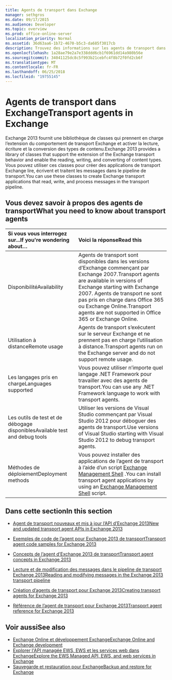 ```yaml
---
title: Agents de transport dans Exchange
manager: sethgros
ms.date: 09/17/2015
ms.audience: Developer
ms.topic: overview
ms.prod: office-online-server
localization_priority: Normal
ms.assetid: 36d63aa6-1b72-4670-b5c3-da685f3017cb
description: Trouvez des informations sur les agents de transport dans Exchange 2013.
ms.openlocfilehash: 1a28ae79e2a7e338ddd6cb1f6961dd14a980b56e
ms.sourcegitcommit: 34041125dc8c5f993b21cebfc4f8b72f0fd2cb6f
ms.translationtype: MT
ms.contentlocale: fr-FR
ms.lasthandoff: 06/25/2018
ms.locfileid: "19755145"
---
```

# <a name="transport-agents-in-exchange"></a><span data-ttu-id="5e443-103">Agents de transport dans Exchange</span><span class="sxs-lookup"><span data-stu-id="5e443-103">Transport agents in Exchange</span></span>
  
<span data-ttu-id="5e443-104">Exchange 2013 fournit une bibliothèque de classes qui prennent en charge l’extension du comportement de transport Exchange et activer la lecture, écriture et la conversion des types de contenu.</span><span class="sxs-lookup"><span data-stu-id="5e443-104">Exchange 2013 provides a library of classes that support the extension of the Exchange transport behavior and enable the reading, writing, and converting of content types.</span></span> <span data-ttu-id="5e443-105">Vous pouvez utiliser ces classes pour créer des applications de transport Exchange lire, écrivent et traitent les messages dans le pipeline de transport.</span><span class="sxs-lookup"><span data-stu-id="5e443-105">You can use these classes to create Exchange transport applications that read, write, and process messages in the transport pipeline.</span></span>
  
## <a name="what-you-need-to-know-about-transport-agents"></a><span data-ttu-id="5e443-106">Vous devez savoir à propos des agents de transport</span><span class="sxs-lookup"><span data-stu-id="5e443-106">What you need to know about transport agents</span></span>

|<span data-ttu-id="5e443-107">Si vous vous interrogez sur...</span><span class="sxs-lookup"><span data-stu-id="5e443-107">If you're wondering about…</span></span>|<span data-ttu-id="5e443-108">Voici la réponse</span><span class="sxs-lookup"><span data-stu-id="5e443-108">Read this</span></span>|
|:-----|:-----|
|<span data-ttu-id="5e443-109">Disponibilité</span><span class="sxs-lookup"><span data-stu-id="5e443-109">Availability</span></span>  <br/> |<span data-ttu-id="5e443-110">Agents de transport sont disponibles dans les versions d’Exchange commençant par Exchange 2007.</span><span class="sxs-lookup"><span data-stu-id="5e443-110">Transport agents are available in versions of Exchange starting with Exchange 2007.</span></span> <span data-ttu-id="5e443-111">Agents de transport ne sont pas pris en charge dans Office 365 ou Exchange Online.</span><span class="sxs-lookup"><span data-stu-id="5e443-111">Transport agents are not supported in Office 365 or Exchange Online.</span></span>  <br/> |
|<span data-ttu-id="5e443-112">Utilisation à distance</span><span class="sxs-lookup"><span data-stu-id="5e443-112">Remote usage</span></span>  <br/> |<span data-ttu-id="5e443-113">Agents de transport s’exécutent sur le serveur Exchange et ne prennent pas en charge l’utilisation à distance.</span><span class="sxs-lookup"><span data-stu-id="5e443-113">Transport agents run on the Exchange server and do not support remote usage.</span></span>  <br/> |
|<span data-ttu-id="5e443-114">Les langages pris en charge</span><span class="sxs-lookup"><span data-stu-id="5e443-114">Languages supported</span></span>  <br/> |<span data-ttu-id="5e443-115">Vous pouvez utiliser n’importe quel langage .NET Framework pour travailler avec des agents de transport.</span><span class="sxs-lookup"><span data-stu-id="5e443-115">You can use any .NET Framework language to work with transport agents.</span></span>  <br/> |
|<span data-ttu-id="5e443-116">Les outils de test et de débogage disponibles</span><span class="sxs-lookup"><span data-stu-id="5e443-116">Available test and debug tools</span></span>  <br/> |<span data-ttu-id="5e443-117">Utiliser les versions de Visual Studio commençant par Visual Studio 2012 pour déboguer des agents de transport.</span><span class="sxs-lookup"><span data-stu-id="5e443-117">Use versions of Visual Studio starting with Visual Studio 2012 to debug transport agents.</span></span>  <br/> |
|<span data-ttu-id="5e443-118">Méthodes de déploiement</span><span class="sxs-lookup"><span data-stu-id="5e443-118">Deployment methods</span></span>  <br/> |<span data-ttu-id="5e443-119">Vous pouvez installer des applications de l’agent de transport à l’aide d’un script [Exchange Management Shell](../management/exchange-management-shell.md) .</span><span class="sxs-lookup"><span data-stu-id="5e443-119">You can install transport agent applications by using an [Exchange Management Shell](../management/exchange-management-shell.md) script.</span></span>  <br/> |
   
## <a name="in-this-section"></a><span data-ttu-id="5e443-120">Dans cette section</span><span class="sxs-lookup"><span data-stu-id="5e443-120">In this section</span></span>

- [<span data-ttu-id="5e443-121">Agent de transport nouveaux et mis à jour l’API d’Exchange 2013</span><span class="sxs-lookup"><span data-stu-id="5e443-121">New and updated transport agent APIs in Exchange 2013</span></span>](new-and-updated-transport-agent-apis-in-exchange-2013.md)
    
- [<span data-ttu-id="5e443-122">Exemples de code de l’agent pour Exchange 2013 de transport</span><span class="sxs-lookup"><span data-stu-id="5e443-122">Transport agent code samples for Exchange 2013</span></span>](transport-agent-code-samples-for-exchange-2013.md)
    
- [<span data-ttu-id="5e443-123">Concepts de l’agent d’Exchange 2013 de transport</span><span class="sxs-lookup"><span data-stu-id="5e443-123">Transport agent concepts in Exchange 2013</span></span>](transport-agent-concepts-in-exchange-2013.md)
    
- [<span data-ttu-id="5e443-124">Lecture et de modification des messages dans le pipeline de transport Exchange 2013</span><span class="sxs-lookup"><span data-stu-id="5e443-124">Reading and modifying messages in the Exchange 2013 transport pipeline</span></span>](reading-and-modifying-messages-in-the-exchange-2013-transport-pipeline.md)
    
- [<span data-ttu-id="5e443-125">Création d’agents de transport pour Exchange 2013</span><span class="sxs-lookup"><span data-stu-id="5e443-125">Creating transport agents for Exchange 2013</span></span>](creating-transport-agents-for-exchange-2013.md)
    
- [<span data-ttu-id="5e443-126">Référence de l’agent de transport pour Exchange 2013</span><span class="sxs-lookup"><span data-stu-id="5e443-126">Transport agent reference for Exchange 2013</span></span>](transport-agent-reference-for-exchange-2013.md)
    
## <a name="see-also"></a><span data-ttu-id="5e443-127">Voir aussi</span><span class="sxs-lookup"><span data-stu-id="5e443-127">See also</span></span>

- [<span data-ttu-id="5e443-128">Exchange Online et développement Exchange</span><span class="sxs-lookup"><span data-stu-id="5e443-128">Exchange Online and Exchange development</span></span>](../exchange-server-development.md)    
- [<span data-ttu-id="5e443-129">Explorer l'API managée EWS, EWS et les services web dans Exchange</span><span class="sxs-lookup"><span data-stu-id="5e443-129">Explore the EWS Managed API, EWS, and web services in Exchange</span></span>](../exchange-web-services/explore-the-ews-managed-api-ews-and-web-services-in-exchange.md)   
- [<span data-ttu-id="5e443-130">Sauvegarde et restauration pour Exchange</span><span class="sxs-lookup"><span data-stu-id="5e443-130">Backup and restore for Exchange</span></span>](../backup-restore/backup-and-restore-for-exchange-2013.md) 
    

